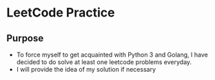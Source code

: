 # LeetCode Practice
## Purpose
* To force myself to get acquainted with Python 3 and Golang, I have decided to do solve at least one leetcode problems everyday.
* I will provide the idea of my solution if necessary
